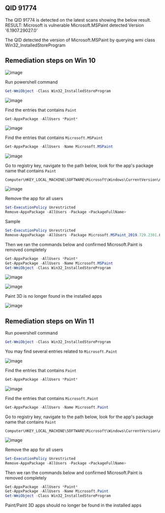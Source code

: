 ## QID 91774 

The QID 91774 is detected on the latest scans showing the below result.
RESULT: Microsoft is vulnerable Microsoft.MSPaint detected Version '6.1907.29027.0'

The QID detected the version of Microsoft.MSPaint by querying  wmi class Win32_InstalledStoreProgram


## Remediation steps on Win 10

![image](https://user-images.githubusercontent.com/96930989/229955007-4a5c912e-243b-488d-b2ff-f7d58d05e34d.png)

Run powershell command
```powershell
Get-WmiObject -Class Win32_InstalledStoreProgram
```

![image](https://user-images.githubusercontent.com/96930989/229954738-38b1b520-0f6a-405f-9b00-fea6f656f153.png)

Find the entries that contains `Paint`
```powershell
Get-AppxPackage -AllUsers *Paint* 
```

![image](https://user-images.githubusercontent.com/96930989/229726325-ffce4140-9ecd-45a1-8bfe-3cb38f2402ec.png)

Find the entries that contains `Microsoft.MSPaint`
```powershell
Get-AppxPackage -AllUsers -Name Microsoft.MSPaint
```
![image](https://user-images.githubusercontent.com/96930989/229954842-9b0c910a-27b5-4ced-be3d-e5e628a3540c.png)

Go to registry key, navigate to the path below, look for the app's package name that contains `Paint`
```
Computer\HKEY_LOCAL_MACHINE\SOFTWARE\Microsoft\Windows\CurrentVersion\Appx\AppxAllUserStore\Applications
```

![image](https://user-images.githubusercontent.com/96930989/229954944-824e661f-8487-491c-9a43-8a91a8163ea7.png)

Remove the app for all users
```powershell
Set-ExecutionPolicy Unrestricted
Remove-AppxPackage -AllUsers -Package <PackageFullName>
```

Sample
```powershell
Set-ExecutionPolicy Unrestricted
Remove-AppxPackage -AllUsers -Package Microsoft.MSPaint_2019.729.2301.0_neutral_~_8wekyb3d8bbwe
```


Then we ran the commands below and confirmed Microsoft.Paint is removed completely
```powershell
Get-AppxPackage -AllUsers *Paint* 
Get-AppxPackage -AllUsers -Name Microsoft.MSPaint
Get-WmiObject -Class Win32_InstalledStoreProgram
```

![image](https://user-images.githubusercontent.com/96930989/229955210-3ada3a68-93d3-45f6-ba6c-1280d83835fd.png)

![image](https://user-images.githubusercontent.com/96930989/229955298-93916bb1-2bcb-4d3d-b54e-60b1ac7651e7.png)


Paint 3D is no longer found in the installed apps

![image](https://user-images.githubusercontent.com/96930989/229955323-19d3c955-19d9-464e-9ae3-eb4bbff6bc19.png)


## Remediation steps on Win 11

Run powershell command
```powershell
Get-WmiObject -Class Win32_InstalledStoreProgram
```

You may find several entries related to `Microsoft.Paint`

![image](https://user-images.githubusercontent.com/96930989/229701750-17a5a739-3565-4c7e-9a22-53d2c176ece4.png)


Find the entries that contains `Paint`
```powershell
Get-AppxPackage -AllUsers *Paint* 
```
![image](https://user-images.githubusercontent.com/96930989/229702117-e03634d4-3ba1-4821-b4be-af8f46dfb224.png)


Find the entries that contains `Microsoft.Paint`
```powershell
Get-AppxPackage -AllUsers -Name Microsoft.Paint
```

Go to registry key, navigate to the path below, look for the app's package name that contains `Paint`
```
Computer\HKEY_LOCAL_MACHINE\SOFTWARE\Microsoft\Windows\CurrentVersion\Appx\AppxAllUserStore\Applications
```
![image](https://user-images.githubusercontent.com/96930989/229831718-15218353-b975-45ea-9033-969d6e1e7c18.png)


Remove the app for all users
```powershell
Set-ExecutionPolicy Unrestricted
Remove-AppxPackage -AllUsers -Package <PackageFullName>
```

Then we ran the commands below and confirmed Microsoft.Paint is removed completely

```powershell
Get-AppxPackage -AllUsers *Paint* 
Get-AppxPackage -AllUsers -Name Microsoft.Paint
Get-WmiObject -Class Win32_InstalledStoreProgram
```

Paint/Paint 3D apps should no longer be found in the installed apps

